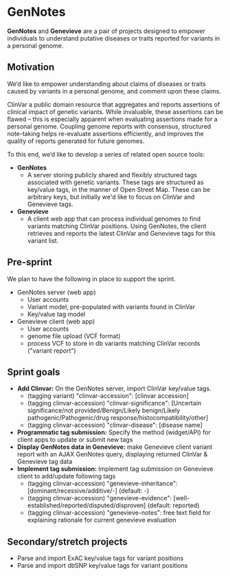 # GenNotes

**GenNotes** and **Genevieve** are a pair of projects designed to empower individuals to understand putative diseases or traits reported for variants in a personal genome.

## Motivation

We’d like to empower understanding about claims of diseases or traits caused by variants in a personal genome, and comment upon these claims.

ClinVar a public domain resource that aggregates and reports assertions of clinical impact of genetic variants. While invaluable, these assertions can be flawed – this is especially apparent when evaluating assertions made for a personal genome. Coupling genome reports with consensus, structured note-taking helps re-evaluate assertions efficiently, and improves the quality of reports generated for future genomes.

To this end, we’d like to develop a series of related open source tools:
- **GenNotes**
  - A server storing publicly shared and flexibly structured tags associated with genetic variants. These tags are structured as key/value tags, in the manner of Open Street Map. These can be arbitrary keys, but initially we'd like to focus on ClinVar and Genevieve tags.
- **Genevieve**
  - A client web app that can process individual genomes to find variants matching ClinVar positions. Using GenNotes, the client retrieves and reports the latest ClinVar and Genevieve tags for this variant list.

## Pre-sprint

We plan to have the following in place to support the sprint.
- GenNotes server (web app)
  - User accounts
  - Variant model, pre-populated with variants found in ClinVar
  - Key/value tag model
- Genevieve client (web app)
  - User accounts
  - genome file upload (VCF format)
  - process VCF to store in db variants matching ClinVar records ("variant report")

## Sprint goals
- **Add Clinvar:** On the GenNotes server, import ClinVar key/value tags.
  - (tagging variant) "clinvar-accession": [clinvar accession]
  - (tagging clinvar-accession) "clinvar-significance": [Uncertain significance/not provided/Benign/Likely benign/Likely pathogenic/Pathogenic/drug response/histocompatibility/other]
  - (tagging clinvar-accession) "clinvar-disease": [disease name]
- **Programmatic tag submission:** Specify the method (widget/API) for client apps to update or submit new tags
- **Display GenNotes data in Genevieve:** make Genevieve client variant report with an AJAX GenNotes query, displaying returned ClinVar & Genevieve tag data
- **Implement tag submission:** Implement tag submission on Genevieve client to add/update following tags
  - (tagging clinvar-accession) "genevieve-inheritance": [dominant/recessive/additive/-] (default: -)
  - (tagging clinvar-accession) "genevieve-evidence": [well-established/reported/disputed/disproven] (default: reported)
  - (tagging clinvar-accession) "genevieve-notes": free text field for explaining rationale for current genevieve evaluation

## Secondary/stretch projects
- Parse and import ExAC key/value tags for variant positions
- Parse and import dbSNP key/value tags for variant positions
